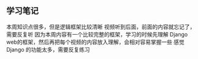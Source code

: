 学习笔记
----------
本周知识点很多，但是逻辑框架比较清晰
视频听到后面，前面的内容就忘记了，需要反复听
因为本周内容有一个比较完整的框架，学习的时候先理解 Django web的框架，然后再把每个视频的内容放入理解，会相对容易掌握一些
感觉 Django 的功能太多，需要反复练习

